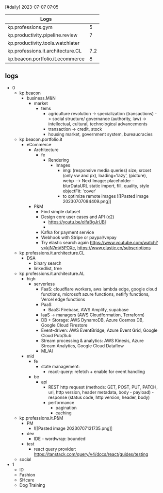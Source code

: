 [#daily]
2023-07-07
07:05

| Logs                              |     |
| --------------------------------- | --- |
| kp.professions.gym                | 5   |
| kp.productivity.pipeline.review   | 7   |
| kp.productivity.tools.watchlater  |     |
| kp.professions.it.architecture.CL | 7.2 |
| kp.beacon.portfolio.it.ecommerce  | 8   |

## logs
- 0
	- kp.beacon
		- business.M&N
			- market
				- tems
					- agriculture revolution -> specialization (transactions) -> social structure/ governance (authority, law) -> intellectual, cultural, technological advancements
					- transaction -> credit, stock
					- housing market, government system, bureaucracies
	- kp.beacon.portfolio.it
		- eCommerce
			- Architecture
				- fe
					- Rendering
						- Images
							- img: (responsive media queries) size, srcset (only vw and px), loading='lazy', (picture), webp  --> Next Image: placeholder - blurDataURL static import, fill, quality, style objectFit: 'cover'
							- to optimize remote images ![[Pasted image 20230707084409.png]]
			- P&M
				- Find simple dataset
				- Design core user cases and API (x2)
					- https://youtu.be/olfaBgJrUBI
					- 
				- Kafka for payment service
				- Webhook with Stripe or paypal/vnpay
				- Try elastic search again https://www.youtube.com/watch?v=kjN7mV5POXc, https://www.elastic.co/subscriptions
	- kp.professions.it.architecture.CL
		- DSA
			- binary search
			- linkedlist, tree
	- kp.professions.it.architecture.AL
		- high
			- serverless
				- FaaS: cloudflare workers, aws lambda edge, google cloud functions, microsoft azure functions, netlify functions, Vercel edge functions
				- PaaS
					- BaaS: Firebase, AWS Amplify, supabase
				- IaaS -> managers (AWS Cloudformation, Terraform)
				- DB + Storage: AWS DynamoDB, Azure Cosmos DB, Google Cloud Firestore
				- Event-driven: AWS EventBridge, Azure Event Grid, Google Cloud Pub/Sub
				- Stream processing & analytics: AWS Kinesis, Azure Stream Analytics, Google Cloud Dataflow
				- ML/AI
		- mid
			- fe
				- state management: 
					- react-query: refetch + enable for event handling
			- be
				- api
					- REST http request (methods: GET, POST, PUT, PATCH, uri, http version, header metadata, body - payload) - response (status code, http version, header, body)
					- performance
						- pagination
						- caching
	- kp.professions.it.P&M
		- PM
			- ![[Pasted image 20230707131735.png]]
		- dev
			- IDE - wordwrap: bounded
		- test
			- react query provider: https://tanstack.com/query/v4/docs/react/guides/testing
	- social
- 1
	- ID
	- Fashion
	- SHcare
	- Dog Training
